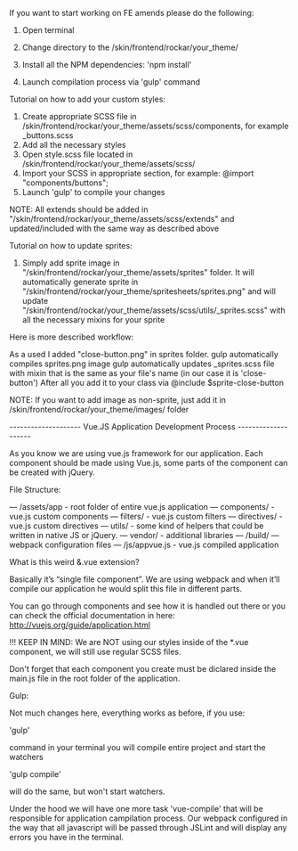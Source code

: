 If you want to start working on FE amends please do the following:

1) Open terminal
2) Change directory to the /skin/frontend/rockar/your_theme/

3) Install all the NPM dependencies:
'npm install'

4) Launch compilation process via 'gulp' command

Tutorial on how to add your custom styles:

1) Create appropriate SCSS file in /skin/frontend/rockar/your_theme/assets/scss/components, for example _buttons.scss
2) Add all the necessary styles
3) Open style.scss file located in /skin/frontend/rockar/your_theme/assets/scss/
4) Import your SCSS in appropriate section, for example: @import "components/buttons";
5) Launch 'gulp' to compile your changes

NOTE: All extends should be added in "/skin/frontend/rockar/your_theme/assets/scss/extends" and updated/included with the same way as described above

Tutorial on how to update sprites:

1) Simply add sprite image in "/skin/frontend/rockar/your_theme/assets/sprites" folder.
It will automatically generate sprite in "/skin/frontend/rockar/your_theme/spritesheets/sprites.png" and
will update "/skin/frontend/rockar/your_theme/assets/scss/utils/_sprites.scss" with all the necessary mixins for your sprite

Here is more described workflow:

As a used I added "close-button.png" in sprites folder.
gulp automatically compiles sprites.png image
gulp automatically updates _sprites.scss file with mixin that is the same as your file's name (in our case it is 'close-button')
After all you add it to your class via @include $sprite-close-button

NOTE: If you want to add image as non-sprite, just add it in /skin/frontend/rockar/your_theme/images/ folder


-------------------- Vue.JS Application Development Process --------------------

As you know we are using vue.js framework for our application. Each component should be made using Vue.js, some parts of the component can be created with jQuery.

File Structure:

— /assets/app - root folder of entire vue.js application
	— components/ - vue.js custom components
	— filters/ - vue.js custom filters
	— directives/ - vue.js custom directives
	— utils/ - some kind of helpers that could be written in native JS or jQuery.
	— vendor/ - additional libraries
— /build/ — webpack configuration files
— /js/appvue.js - vue.js compiled application

What is this weird &.vue extension?

Basically it’s “single file component”. We are using webpack and when it’ll compile our application he would split this file in different parts.

<template>tag will hold all the markup for our component, consider everything inside as it would be in a regular *.html file</template>

<script>tag will hold all the logic of our component, consider everything inside as it would be in a regular *.js file</script>

You can go through components and see how it is handled out there or you can check the official documentation in here: http://vuejs.org/guide/application.html

!!! KEEP IN MIND: We are NOT using our styles inside of the *.vue component, we will still use regular SCSS files.

Don't forget that each component you create must be diclared inside the main.js file in the root folder of the application.

Gulp:

Not much changes here, everything works as before, if you use:

'gulp'

command in your terminal you will compile entire project and start the watchers

'gulp compile'

will do the same, but won't start watchers.

Under the hood we will have one more task 'vue-compile' that will be responsible for application campilation process.
Our webpack configured in the way that all javascript will be passed through JSLint and will display any errors you have in the terminal.



